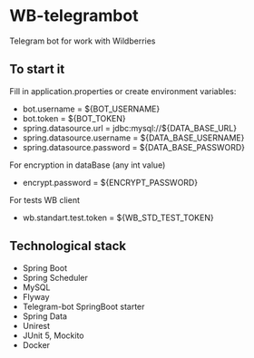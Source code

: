 # WB-telegrambot
Telegram bot for work with Wildberries

## To start it
Fill in application.properties or create environment variables:
 - bot.username = ${BOT_USERNAME}
 - bot.token = ${BOT_TOKEN}
 - spring.datasource.url = jdbc:mysql://${DATA_BASE_URL}
 - spring.datasource.username = ${DATA_BASE_USERNAME}
 - spring.datasource.password = ${DATA_BASE_PASSWORD}

For encryption in dataBase (any int value)
 - encrypt.password = ${ENCRYPT_PASSWORD}

For tests WB client
 - wb.standart.test.token = ${WB_STD_TEST_TOKEN}

## Technological stack
- Spring Boot
- Spring Scheduler
- MySQL 
- Flyway 
- Telegram-bot SpringBoot starter
- Spring Data
- Unirest 
- JUnit 5, Mockito
- Docker